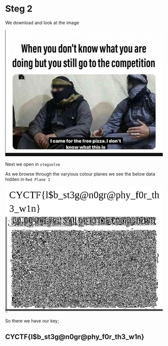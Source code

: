 # Steg 2

We download and look at the image

![image](https://github.com/CTSecUK/CyberYoddha-CTF-2020/blob/main/images/steg2_image.png)

Next we open in `stegsolve`

As we browse through the varyious colour planes we see the below data hidden in `Red Plane 1`

![solution](https://github.com/CTSecUK/CyberYoddha-CTF-2020/blob/main/images/steg2_red_plane1.png)

So there we have our key;

## CYCTF{l$b_st3g@n0gr@phy_f0r_th3_w1n}
